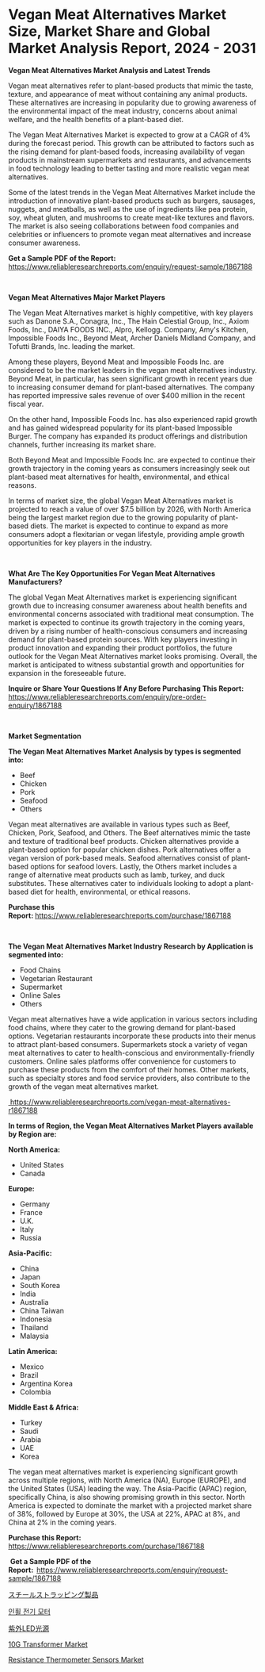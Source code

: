 <p><h1>Vegan Meat Alternatives Market Size, Market Share and Global Market Analysis Report, 2024 - 2031</h1></p><p><strong>Vegan Meat Alternatives Market Analysis and Latest Trends</strong></p>
<p><p>Vegan meat alternatives refer to plant-based products that mimic the taste, texture, and appearance of meat without containing any animal products. These alternatives are increasing in popularity due to growing awareness of the environmental impact of the meat industry, concerns about animal welfare, and the health benefits of a plant-based diet.</p><p>The Vegan Meat Alternatives Market is expected to grow at a CAGR of 4% during the forecast period. This growth can be attributed to factors such as the rising demand for plant-based foods, increasing availability of vegan products in mainstream supermarkets and restaurants, and advancements in food technology leading to better tasting and more realistic vegan meat alternatives.</p><p>Some of the latest trends in the Vegan Meat Alternatives Market include the introduction of innovative plant-based products such as burgers, sausages, nuggets, and meatballs, as well as the use of ingredients like pea protein, soy, wheat gluten, and mushrooms to create meat-like textures and flavors. The market is also seeing collaborations between food companies and celebrities or influencers to promote vegan meat alternatives and increase consumer awareness.</p></p>
<p><strong>Get a Sample PDF of the Report:&nbsp;</strong> <a href="https://www.reliableresearchreports.com/enquiry/request-sample/1867188">https://www.reliableresearchreports.com/enquiry/request-sample/1867188</a></p>
<p>&nbsp;</p>
<p><strong>Vegan Meat Alternatives Major Market Players</strong></p>
<p><p>The Vegan Meat Alternatives market is highly competitive, with key players such as Danone S.A., Conagra, Inc., The Hain Celestial Group, Inc., Axiom Foods, Inc., DAIYA FOODS INC., Alpro, Kellogg. Company, Amy's Kitchen, Impossible Foods Inc., Beyond Meat, Archer Daniels Midland Company, and Tofutti Brands, Inc. leading the market.</p><p>Among these players, Beyond Meat and Impossible Foods Inc. are considered to be the market leaders in the vegan meat alternatives industry. Beyond Meat, in particular, has seen significant growth in recent years due to increasing consumer demand for plant-based alternatives. The company has reported impressive sales revenue of over $400 million in the recent fiscal year.</p><p>On the other hand, Impossible Foods Inc. has also experienced rapid growth and has gained widespread popularity for its plant-based Impossible Burger. The company has expanded its product offerings and distribution channels, further increasing its market share.</p><p>Both Beyond Meat and Impossible Foods Inc. are expected to continue their growth trajectory in the coming years as consumers increasingly seek out plant-based meat alternatives for health, environmental, and ethical reasons.</p><p>In terms of market size, the global Vegan Meat Alternatives market is projected to reach a value of over $7.5 billion by 2026, with North America being the largest market region due to the growing popularity of plant-based diets. The market is expected to continue to expand as more consumers adopt a flexitarian or vegan lifestyle, providing ample growth opportunities for key players in the industry.</p></p>
<p>&nbsp;</p>
<p><strong>What Are The Key Opportunities For Vegan Meat Alternatives Manufacturers?</strong></p>
<p><p>The global Vegan Meat Alternatives market is experiencing significant growth due to increasing consumer awareness about health benefits and environmental concerns associated with traditional meat consumption. The market is expected to continue its growth trajectory in the coming years, driven by a rising number of health-conscious consumers and increasing demand for plant-based protein sources. With key players investing in product innovation and expanding their product portfolios, the future outlook for the Vegan Meat Alternatives market looks promising. Overall, the market is anticipated to witness substantial growth and opportunities for expansion in the foreseeable future.</p></p>
<p><strong>Inquire or Share Your Questions If Any Before Purchasing This Report:</strong> <a href="https://www.reliableresearchreports.com/enquiry/pre-order-enquiry/1867188">https://www.reliableresearchreports.com/enquiry/pre-order-enquiry/1867188</a></p>
<p>&nbsp;</p>
<p><strong>Market Segmentation</strong></p>
<p><strong>The Vegan Meat Alternatives Market Analysis by types is segmented into:</strong></p>
<p><ul><li>Beef</li><li>Chicken</li><li>Pork</li><li>Seafood</li><li>Others</li></ul></p>
<p><p>Vegan meat alternatives are available in various types such as Beef, Chicken, Pork, Seafood, and Others. The Beef alternatives mimic the taste and texture of traditional beef products. Chicken alternatives provide a plant-based option for popular chicken dishes. Pork alternatives offer a vegan version of pork-based meals. Seafood alternatives consist of plant-based options for seafood lovers. Lastly, the Others market includes a range of alternative meat products such as lamb, turkey, and duck substitutes. These alternatives cater to individuals looking to adopt a plant-based diet for health, environmental, or ethical reasons.</p></p>
<p><strong>Purchase this Report:&nbsp;</strong><a href="https://www.reliableresearchreports.com/purchase/1867188">https://www.reliableresearchreports.com/purchase/1867188</a></p>
<p>&nbsp;</p>
<p><strong>The Vegan Meat Alternatives Market Industry Research by Application is segmented into:</strong></p>
<p><ul><li>Food Chains</li><li>Vegetarian Restaurant</li><li>Supermarket</li><li>Online Sales</li><li>Others</li></ul></p>
<p><p>Vegan meat alternatives have a wide application in various sectors including food chains, where they cater to the growing demand for plant-based options. Vegetarian restaurants incorporate these products into their menus to attract plant-based consumers. Supermarkets stock a variety of vegan meat alternatives to cater to health-conscious and environmentally-friendly customers. Online sales platforms offer convenience for customers to purchase these products from the comfort of their homes. Other markets, such as specialty stores and food service providers, also contribute to the growth of the vegan meat alternatives market.</p></p>
<p><a href="https://www.reliableresearchreports.com/vegan-meat-alternatives-r1867188">&nbsp;https://www.reliableresearchreports.com/vegan-meat-alternatives-r1867188</a></p>
<p><strong>In terms of Region, the Vegan Meat Alternatives Market Players available by Region are:</strong></p>
<p>
    <p> <strong> North America: </strong>
        <ul>
            <li>United States</li>
            <li>Canada</li>
        </ul>
        </p> 
    <p> <strong> Europe: </strong>
        <ul>
            <li>Germany</li>
            <li>France</li>
            <li>U.K.</li>
            <li>Italy</li>
            <li>Russia</li>
        </ul>
        </p> 
    <p> <strong> Asia-Pacific: </strong>
        <ul>
            <li>China</li>
            <li>Japan</li>
            <li>South Korea</li>
            <li>India</li>
            <li>Australia</li>
            <li>China Taiwan</li>
            <li>Indonesia</li>
            <li>Thailand</li>
            <li>Malaysia</li>
        </ul>
        </p> 
    <p> <strong> Latin America: </strong>
        <ul>
            <li>Mexico</li>
            <li>Brazil</li>
            <li>Argentina Korea</li>
            <li>Colombia</li>
        </ul>
        </p> 
    <p> <strong> Middle East & Africa: </strong>
        <ul>
            <li>Turkey</li>
            <li>Saudi</li>
            <li>Arabia</li>
            <li>UAE</li>
            <li>Korea</li>
        </ul>
    </p>
    </p>
<p><p>The vegan meat alternatives market is experiencing significant growth across multiple regions, with North America (NA), Europe (EUROPE), and the United States (USA) leading the way. The Asia-Pacific (APAC) region, specifically China, is also showing promising growth in this sector. North America is expected to dominate the market with a projected market share of 38%, followed by Europe at 30%, the USA at 22%, APAC at 8%, and China at 2% in the coming years.</p></p>
<p><strong>Purchase this Report: </strong><a href="https://www.reliableresearchreports.com/purchase/1867188">https://www.reliableresearchreports.com/purchase/1867188</a></p>
<p>&nbsp;<strong>Get a Sample PDF of the Report:&nbsp;&nbsp;</strong><a href="https://www.reliableresearchreports.com/enquiry/request-sample/1867188">https://www.reliableresearchreports.com/enquiry/request-sample/1867188</a></p>
<p><strong></strong></p>
<p><p><a href="https://github.com/AdellaPrice2023/Market-Research-Report-List-1/blob/main/3316328150868.md">スチールストラッピング製品</a></p><p><a href="https://github.com/sammyUltyylrich9067856/Market-Research-Report-List-2/blob/main/5614914160791.md">인휠 전기 모터</a></p><p><a href="https://medium.com/@crystalroliver6/%E6%AC%A1%E3%81%AE%E6%96%87%E3%82%92%E6%97%A5%E6%9C%AC%E8%AA%9E%E3%81%AB%E7%BF%BB%E8%A8%B3%E3%81%97%E3%81%BE%E3%81%99-%E8%A3%BD%E5%93%81%E3%82%BF%E3%82%A4%E3%83%97-%E3%82%A2%E3%83%97%E3%83%AA%E3%82%B1%E3%83%BC%E3%82%B7%E3%83%A7%E3%83%B3-%E5%9C%B0%E5%9F%9F%E5%88%A5%E3%81%AE%E3%82%B0%E3%83%AD%E3%83%BC%E3%83%90%E3%83%ABuv-led%E5%85%89%E6%BA%90%E5%B8%82%E5%A0%B4%E8%A6%8F%E6%A8%A1%E3%81%8A%E3%82%88%E3%81%B3%E3%82%B7%E3%82%A7%E3%82%A2%E5%88%86%E6%9E%90-%E4%BA%88%E6%B8%AC-2024%E5%B9%B4-2031%E5%B9%B4-37fab3f5ea24">紫外LED光源</a></p><p><a href="https://github.com/LaceyZemlak1/Market-Research-Report-List-1/blob/main/10g-transformer-market.md">10G Transformer Market</a></p><p><a href="https://github.com/Seman3302/Market-Research-Report-List-1/blob/main/resistance-thermometer-sensors-market.md">Resistance Thermometer Sensors Market</a></p></p>